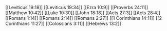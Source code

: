 [[Leviticus 19:18]]
[[Leviticus 19:34]]
[[Ezra 10:9]]
[[Proverbs 24:11]]
[[Matthew 10:42]]
[[Luke 10:30]]
[[John 18:18]]
[[Acts 27:3]]
[[Acts 28:4]]
[[Romans 1:14]]
[[Romans 2:14]]
[[Romans 2:27]]
[[1 Corinthians 14:11]]
[[2 Corinthians 11:27]]
[[Colossians 3:11]]
[[Hebrews 13:2]]
